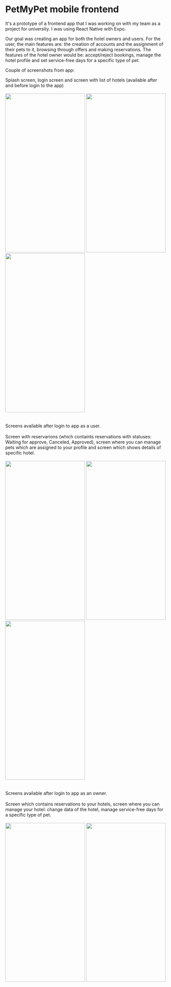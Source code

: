 # PetMyPet mobile frontend

It's a prototype of a frontend app that I was working on with my team as a project for university. I was using React Native with Expo.

Our goal was creating an app for both the hotel owners and users.
For the user, the main features are: the creation of accounts and the assignment of their pets to it, browsing through offers and making reservations.
The features of the hotel owner would be: accept/reject bookings, manage the hotel profile and set service-free days for a specific type of pet.

Couple of screenshots from app:<br/>

Splash screen, login screen and screen with list of hotels (available after and before login to the app)<br/><br/>
<img src="https://raw.github.com/skibos/PetMyPet_mobile/main/img/1.png" width="250" height="500"/>
<img src="https://raw.github.com/skibos/PetMyPet_mobile/main/img/2.png" width="250" height="500"/>
<img src="https://raw.github.com/skibos/PetMyPet_mobile/main/img/3.png" width="250" height="500"/>
<br/><br/><br/>
Screens available after login to app as a user. <br/><br/>
Screen with reservarions (which containts reservations with statuses: Waiting for approve, Canceled, Approved), screen where you can manage pets which are assigned to your profile and screen which shows details of specific hotel. <br/><br/>
<img src="https://raw.github.com/skibos/PetMyPet_mobile/main/img/4.png" width="250" height="500"/>
<img src="https://raw.github.com/skibos/PetMyPet_mobile/main/img/5.png" width="250" height="500"/>
<img src="https://raw.github.com/skibos/PetMyPet_mobile/main/img/6.png" width="250" height="500"/>
<br/><br/><br/>
Screens available after login to app as an owner. <br/><br/>
Screen which contains reservations to your hotels, screen where you can manage your hotel: change data of the hotel, manage service-free days for a specific type of pet.<br/><br/>
<img src="https://raw.github.com/skibos/PetMyPet_mobile/main/img/7.png" width="250" height="500"/>
<img src="https://raw.github.com/skibos/PetMyPet_mobile/main/img/8.png" width="250" height="500"/>


